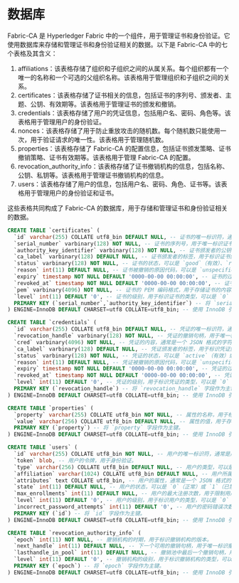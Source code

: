 # 数据库

Fabric-CA 是 Hyperledger Fabric 中的一个组件，用于管理证书和身份验证。它使用数据库来存储和管理证书和身份验证相关的数据。以下是 Fabric-CA 中的七个表格及其含义：

1. affiliations：该表格存储了组织和子组织之间的从属关系。每个组织都有一个唯一的名称和一个可选的父组织名称。该表格用于管理组织和子组织之间的关系。
2. certificates：该表格存储了证书相关的信息，包括证书的序列号、颁发者、主题、公钥、有效期等。该表格用于管理证书的颁发和撤销。
3. credentials：该表格存储了用户的凭证信息，包括用户名、密码、角色等。该表格用于管理用户的身份验证。
4. nonces：该表格存储了用于防止重放攻击的随机数。每个随机数只能使用一次，用于验证请求的唯一性。该表格用于管理随机数。
5. properties：该表格存储了 Fabric-CA 的配置信息，包括证书颁发策略、证书撤销策略、证书有效期等。该表格用于管理 Fabric-CA 的配置。
6. revocation_authority_info：该表格存储了证书撤销机构的信息，包括名称、公钥、私钥等。该表格用于管理证书撤销机构的信息。
7. users：该表格存储了用户的信息，包括用户名、密码、角色、证书等。该表格用于管理用户的身份验证和证书。

这些表格共同构成了 Fabric-CA 的数据库，用于存储和管理证书和身份验证相关的数据。

```sql
CREATE TABLE `certificates` (
  `id` varchar(255) COLLATE utf8_bin DEFAULT NULL, -- 证书的唯一标识符，通常是证书的 SHA256 哈希值。
  `serial_number` varbinary(128) NOT NULL, -- 证书的序列号，用于唯一标识证书。
  `authority_key_identifier` varbinary(128) NOT NULL, -- 证书颁发者的公钥标识符，用于唯一标识证书颁发者。
  `ca_label` varbinary(128) DEFAULT NULL, -- 证书颁发者的标签，用于标识证书颁发者所属的 CA。
  `status` varbinary(128) NOT NULL, -- 证书的状态，可以是 `good`（有效）、`revoked`（已撤销）或 `expired`（已过期）。
  `reason` int(11) DEFAULT NULL, -- 证书被撤销的原因代码，可以是 `unspecified`（未指定）、`keyCompromise`（密钥泄露）、`CACompromise`（CA 泄露）、`affiliationChanged`（从属关系变更）、`superseded`（被替代）、`cessationOfOperation`（停止运营）或 `certificateHold`（暂停证书）。
  `expiry` timestamp NOT NULL DEFAULT '0000-00-00 00:00:00', -- 证书的过期时间，用于判断证书是否过期。
  `revoked_at` timestamp NOT NULL DEFAULT '0000-00-00 00:00:00', -- 证书被撤销的时间，用于记录证书的撤销时间。
  `pem` varbinary(4096) NOT NULL, -- 证书的 PEM 编码格式，用于存储证书的内容。
  `level` int(11) DEFAULT '0', -- 证书的级别，用于标识证书的类型，可以是 `0`（根证书）、`1`（中间证书）或 `2`（终端证书）。
  PRIMARY KEY (`serial_number`,`authority_key_identifier`) -- 将 `serial_number` 和 `authority_key_identifier` 两个字段作为主键。
) ENGINE=InnoDB DEFAULT CHARSET=utf8 COLLATE=utf8_bin; -- 使用 InnoDB 引擎，字符集为 utf8，排序规则为 utf8_bin。

```

```sql
CREATE TABLE `credentials` (
  `id` varchar(255) COLLATE utf8_bin DEFAULT NULL, -- 凭证的唯一标识符，通常是凭证的 SHA256 哈希值。
  `revocation_handle` varbinary(128) NOT NULL, -- 凭证的撤销句柄，用于唯一标识凭证的撤销状态。
  `cred` varbinary(4096) NOT NULL, -- 凭证的内容，通常是一个 JSON 格式的字符串。
  `ca_label` varbinary(128) DEFAULT NULL, -- 凭证颁发者的标签，用于标识凭证颁发者所属的 CA。
  `status` varbinary(128) NOT NULL, -- 凭证的状态，可以是 `active`（有效）或 `revoked`（已撤销）。
  `reason` int(11) DEFAULT NULL, -- 凭证被撤销的原因代码，可以是 `unspecified`（未指定）、`keyCompromise`（密钥泄露）、`CACompromise`（CA 泄露）、`affiliationChanged`（从属关系变更）、`superseded`（被替代）、`cessationOfOperation`（停止运营）或 `certificateHold`（暂停凭证）。
  `expiry` timestamp NOT NULL DEFAULT '0000-00-00 00:00:00', -- 凭证的过期时间，用于判断凭证是否过期。
  `revoked_at` timestamp NOT NULL DEFAULT '0000-00-00 00:00:00', -- 凭证被撤销的时间，用于记录凭证的撤销时间。
  `level` int(11) DEFAULT '0', -- 凭证的级别，用于标识凭证的类型，可以是 `0`（根凭证）、`1`（中间凭证）或 `2`（终端凭证）。
  PRIMARY KEY (`revocation_handle`) -- 将 `revocation_handle` 字段作为主键。
) ENGINE=InnoDB DEFAULT CHARSET=utf8 COLLATE=utf8_bin; -- 使用 InnoDB 引擎，字符集为 utf8，排序规则为 utf8_bin。

```

```sql
CREATE TABLE `properties` (
  `property` varchar(255) COLLATE utf8_bin NOT NULL, -- 属性的名称，用于标识属性。
  `value` varchar(256) COLLATE utf8_bin DEFAULT NULL, -- 属性的值，用于存储属性的内容。
  PRIMARY KEY (`property`) -- 将 `property` 字段作为主键。
) ENGINE=InnoDB DEFAULT CHARSET=utf8 COLLATE=utf8_bin; -- 使用 InnoDB 引擎，字符集为 utf8，排序规则为 utf8_bin。
```

```sql
CREATE TABLE `users` (
  `id` varchar(255) COLLATE utf8_bin NOT NULL, -- 用户的唯一标识符，通常是用户的用户名。
  `token` blob, -- 用户的令牌，用于身份验证。
  `type` varchar(256) COLLATE utf8_bin DEFAULT NULL, -- 用户的类型，可以是 `client`（客户端用户）或 `peer`（节点用户）。
  `affiliation` varchar(1024) COLLATE utf8_bin DEFAULT NULL, -- 用户所属的从属关系，用于管理用户的组织关系。
  `attributes` text COLLATE utf8_bin, -- 用户的属性，通常是一个 JSON 格式的字符串。
  `state` int(11) DEFAULT NULL, -- 用户的状态，可以是 `0`（正常）或 `1`（已禁用）。
  `max_enrollments` int(11) DEFAULT NULL, -- 用户的最大注册次数，用于限制用户的注册次数。
  `level` int(11) DEFAULT '0', -- 用户的级别，用于标识用户的类型，可以是 `0`（根用户）、`1`（中间用户）或 `2`（终端用户）。
  `incorrect_password_attempts` int(11) DEFAULT '0', -- 用户的密码错误次数，用于限制用户的登录次数。
  PRIMARY KEY (`id`) -- 将 `id` 字段作为主键。
) ENGINE=InnoDB DEFAULT CHARSET=utf8 COLLATE=utf8_bin; -- 使用 InnoDB 引擎，字符集为 utf8，排序规则为 utf8_bin。
```

```sql
CREATE TABLE `revocation_authority_info` (
  `epoch` int(11) NOT NULL, -- 撤销机构的时期，用于标识撤销机构的版本。
  `next_handle` int(11) DEFAULT NULL, -- 下一个可用的撤销句柄，用于唯一标识撤销状态。
  `lasthandle_in_pool` int(11) DEFAULT NULL, -- 撤销池中最后一个撤销句柄，用于管理撤销池的大小。
  `level` int(11) DEFAULT '0', -- 撤销机构的级别，用于标识撤销机构的类型，可以是 `0`（根撤销机构）、`1`（中间撤销机构）或 `2`（终端撤销机构）。
  PRIMARY KEY (`epoch`) -- 将 `epoch` 字段作为主键。
) ENGINE=InnoDB DEFAULT CHARSET=utf8 COLLATE=utf8_bin; -- 使用 InnoDB 引擎，字符集为 utf8，排序规则为 utf8_bin。
```
